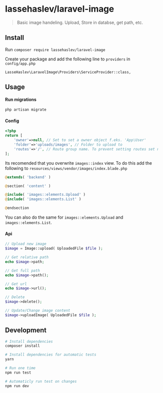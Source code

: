 # lassehaslev/laravel-image
> Basic image handeling. Upload, Store in databse, get path, etc.

## Install
Run ```composer require lassehaslev/laravel-image```

Create your package and add the following line to ```providers``` in ```config/app.php``` 
```
LasseHaslev\LaravelImage\Providers\ServiceProvider::class,
```

## Usage
#### Run migrations
```bash
php artisan migrate
```

#### Config
```php
<?php
return [
    'owner'=>null, // Set to set a owner object f.eks. 'App\User' 
    'folder'=>'uploads/images', // Folder to upload to
    'routes'=>'/', // Route group name. To prevent setting routes set null
];
```

Its recomended that you overwrite ```images::index``` view.
To do this add the following to ```resources/views/vendor/images/index.blade.php```
```php
@extends( 'backend' )

@section( 'content' )

@include( 'images::elements.Upload' )
@include( 'images::elements.List' )

@endsection
```
You can also do the same for ```images::elements.Upload``` and ```images::elements.List```.

#### Api
```php
// Upload new image
$image = Image::upload( UploadedFile $file );

// Get relative path
echo $image->path;

// Get full path
echo $image->path();

// Get url
echo $image->url();

// Delete
$image->delete();

// Update/Change image content
$image->uploadImage( UploadedFile $file );
```

## Development
``` bash
# Install dependencies
composer install

# Install dependencies for automatic tests
yarn

# Run one time
npm run test

# Automaticly run test on changes
npm run dev
```
